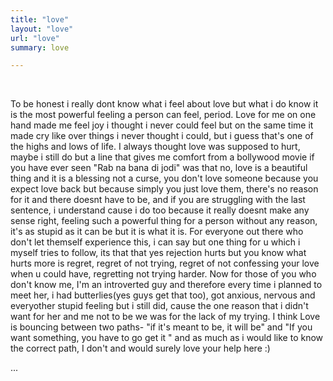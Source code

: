 ```yaml
---
title: "love"
layout: "love"
url: "love"
summary: love

---
```


&#8203;

To be honest i really dont know what i feel about love but what i do know it is the most powerful feeling a person can feel, period. Love for me on one hand made me feel joy i thought i never could feel but on the same time it made cry like over things i never thought i could, but i guess that's one of the highs and lows of life. I always thought love was supposed to hurt, maybe i still do but a line that gives me comfort from a bollywood movie if you have ever seen "Rab na bana di jodi" was that no, love is a beautiful thing and it is a blessing not a curse, you don't love someone because you expect love back but because simply you just love them, there's no reason for it and there doesnt have to be, and if you are struggling with the last sentence, i understand cause i do too because it really doesnt make any sense right, feeling such a powerful thing for a person without any reason, it's as stupid as it can be but it is what it is. For everyone out there who don't let themself experience this, i can say but one thing for u which i myself tries to follow, its that that yes rejection hurts but you know what hurts more is regret, regret of not trying, regret of not confessing your love when u could have, regretting not trying harder. Now for those of you who don't know me, I'm an introverted guy and therefore every time i planned to meet her, i had butterlies(yes guys get that too), got anxious, nervous and everyother stupid feeling but i still did, cause the one reason that i didn't want for her and me not to be we was for the lack of my trying. I think Love is bouncing between two paths- "if it's meant to be, it will be" and "If you want something, you have to go get it " and as much as i would like to know the correct path, I don't and would surely love your help here :) 

...




